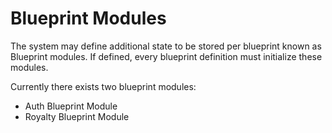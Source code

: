 # Blueprint Modules

The system may define additional state to be stored per blueprint known as Blueprint modules. If defined, 
every blueprint definition must initialize these modules.

Currently there exists two blueprint modules:
* Auth Blueprint Module
* Royalty Blueprint Module